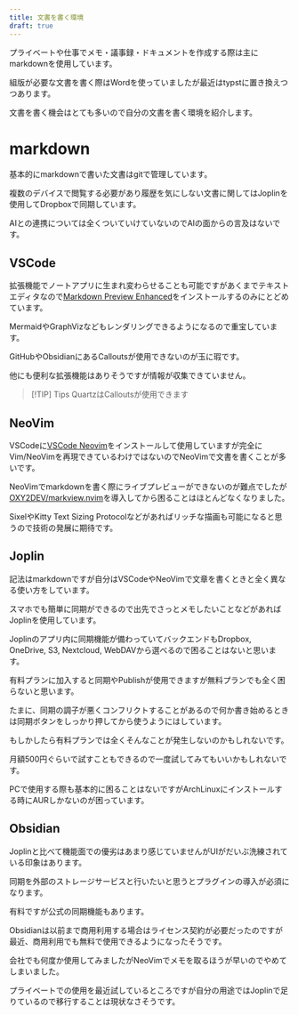 ```yaml
---
title: 文書を書く環境
draft: true
---
```


プライベートや仕事でメモ・議事録・ドキュメントを作成する際は主にmarkdownを使用しています。

組版が必要な文書を書く際はWordを使っていましたが最近はtypstに置き換えつつあります。

文書を書く機会はとても多いので自分の文書を書く環境を紹介します。

# markdown

基本的にmarkdownで書いた文書はgitで管理しています。

複数のデバイスで閲覧する必要があり履歴を気にしない文書に関してはJoplinを使用してDropboxで同期しています。

AIとの連携については全くついていけていないのでAIの面からの言及はないです。

## VSCode

拡張機能でノートアプリに生まれ変わらせることも可能ですがあくまでテキストエディタなので[Markdown Preview Enhanced](https://shd101wyy.github.io/markdown-preview-enhanced)をインストールするのみにとどめています。

MermaidやGraphVizなどもレンダリングできるようになるので重宝しています。

GitHubやObsidianにあるCalloutsが使用できないのが玉に瑕です。

他にも便利な拡張機能はありそうですが情報が収集できていません。

> [!TIP] Tips
> QuartzはCalloutsが使用できます

## NeoVim

VSCodeに[VSCode Neovim](https://marketplace.visualstudio.com/items?itemName=asvetliakov.vscode-neovim)をインストールして使用していますが完全にVim/NeoVimを再現できているわけではないのでNeoVimで文書を書くことが多いです。

NeoVimでmarkdownを書く際にライブプレビューができないのが難点でしたが[OXY2DEV/markview.nvim](https://github.com/OXY2DEV/markview.nvim)を導入してから困ることはほとんどなくなりました。

SixelやKitty Text Sizing Protocolなどがあればリッチな描画も可能になると思うので技術の発展に期待です。

## Joplin

記法はmarkdownですが自分はVSCodeやNeoVimで文章を書くときと全く異なる使い方をしています。

スマホでも簡単に同期ができるので出先でさっとメモしたいことなどがあればJoplinを使用しています。

Joplinのアプリ内に同期機能が備わっていてバックエンドもDropbox, OneDrive, S3, Nextcloud, WebDAVから選べるので困ることはないと思います。

有料プランに加入すると同期やPublishが使用できますが無料プランでも全く困らないと思います。

たまに、同期の調子が悪くコンフリクトすることがあるので何か書き始めるときは同期ボタンをしっかり押してから使うようにはしています。

もしかしたら有料プランでは全くそんなことが発生しないのかもしれないです。

月額500円ぐらいで試すこともできるので一度試してみてもいいかもしれないです。

PCで使用する際も基本的に困ることはないですがArchLinuxにインストールする時にAURしかないのが困っています。

## Obsidian

Joplinと比べて機能面での優劣はあまり感じていませんがUIがだいぶ洗練されている印象はあります。

同期を外部のストレージサービスと行いたいと思うとプラグインの導入が必須になります。

有料ですが公式の同期機能もあります。

Obsidianは以前まで商用利用する場合はライセンス契約が必要だったのですが最近、商用利用でも無料で使用できるようになったそうです。

会社でも何度か使用してみましたがNeoVimでメモを取るほうが早いのでやめてしまいました。

プライベートでの使用を最近試しているところですが自分の用途ではJoplinで足りているので移行することは現状なさそうです。
